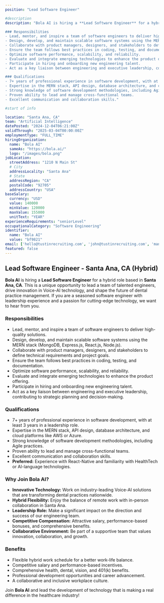 ```yaml
---
position: "Lead Software Engineer"

#description
description: "Bola AI is hiring a **Lead Software Engineer** for a hybrid role based in **Santa Ana, CA**. This is a unique opportunity to lead a team of talented engineers, drive innovation in Voice-AI technology, and shape the future of dental practice management. If you are a seasoned software engineer with leadership experience and a passion for cutting-edge technology, we want to hear from you.

### Responsibilities
- Lead, mentor, and inspire a team of software engineers to deliver high-quality solutions.
- Design, develop, and maintain scalable software systems using the MERN stack (MongoDB, Express.js, React.js, Node.js).
- Collaborate with product managers, designers, and stakeholders to define technical requirements and project goals.
- Ensure the team follows best practices in coding, testing, and documentation.
- Optimize software performance, scalability, and reliability.
- Evaluate and integrate emerging technologies to enhance the product offering.
- Participate in hiring and onboarding new engineering talent.
- Act as a key liaison between engineering and executive leadership, contributing to strategic planning and decision-making.

### Qualifications
- 7+ years of professional experience in software development, with at least 3 years in a leadership role.
- Expertise in the MERN stack, API design, database architecture, and cloud platforms like AWS or Azure.
- Strong knowledge of software development methodologies, including Agile practices.
- Proven ability to lead and manage cross-functional teams.
- Excellent communication and collaboration skills."

#start of info

location: "Santa Ana, CA"
team: "Artificial Intelligence"
datePosted: "2024-12-04T06:21:00Z"
validThrough: "2025-03-04T00:00:00Z"
employmentType: "FULL_TIME"
hiringOrganization: 
  name: "Bola AI"
  sameAs: "https://bola.ai/"
  logo: "/images/bola.png"
jobLocation:
  streetAddress: "1210 N Main St"
  # City
  addressLocality: "Santa Ana"
  # State
  addressRegion: "CA"
  postalCode: "92705"
  addressCountry: "USA"
baseSalary:
  currency: "USD"
  value: 140000
  minValue: 120000
  maxValue: 155000
  unitText: "YEAR"
experienceRequirements: "seniorLevel"
occupationalCategory: "Software Engineering"
identifier:
  name: "Bola AI"
  value: "bf9821"   
email: ['hello@tustinrecruiting.com', 'john@tustinrecruiting.com', 'manatal.119+candidate@mail.manatal.com']
featured: false
---
```


## Lead Software Engineer - Santa Ana, CA (Hybrid)

**Bola AI** is hiring a **Lead Software Engineer** for a hybrid role based in **Santa Ana, CA**. This is a unique opportunity to lead a team of talented engineers, drive innovation in Voice-AI technology, and shape the future of dental practice management. If you are a seasoned software engineer with leadership experience and a passion for cutting-edge technology, we want to hear from you.

### Responsibilities
- Lead, mentor, and inspire a team of software engineers to deliver high-quality solutions.
- Design, develop, and maintain scalable software systems using the MERN stack (MongoDB, Express.js, React.js, Node.js).
- Collaborate with product managers, designers, and stakeholders to define technical requirements and project goals.
- Ensure the team follows best practices in coding, testing, and documentation.
- Optimize software performance, scalability, and reliability.
- Evaluate and integrate emerging technologies to enhance the product offering.
- Participate in hiring and onboarding new engineering talent.
- Act as a key liaison between engineering and executive leadership, contributing to strategic planning and decision-making.

### Qualifications
- 7+ years of professional experience in software development, with at least 3 years in a leadership role.
- Expertise in the MERN stack, API design, database architecture, and cloud platforms like AWS or Azure.
- Strong knowledge of software development methodologies, including Agile practices.
- Proven ability to lead and manage cross-functional teams.
- Excellent communication and collaboration skills.
- **Preferred:** Experience with React-Native and familiarity with HealthTech or AI-language technologies.

### Why Join Bola AI?
- **Innovative Technology:** Work on industry-leading Voice-AI solutions that are transforming dental practices nationwide.
- **Hybrid Flexibility:** Enjoy the balance of remote work with in-person collaboration in Santa Ana.
- **Leadership Role:** Make a significant impact on the direction and success of our engineering team.
- **Competitive Compensation:** Attractive salary, performance-based bonuses, and comprehensive benefits.
- **Collaborative Environment:** Be part of a supportive team that values innovation, collaboration, and growth.

### Benefits
- Flexible hybrid work schedule for a better work-life balance.
- Competitive salary and performance-based incentives.
- Comprehensive health, dental, vision, and 401(k) benefits.
- Professional development opportunities and career advancement.
- A collaborative and inclusive workplace culture.

Join **Bola AI** and lead the development of technology that is making a real difference in the healthcare industry!
